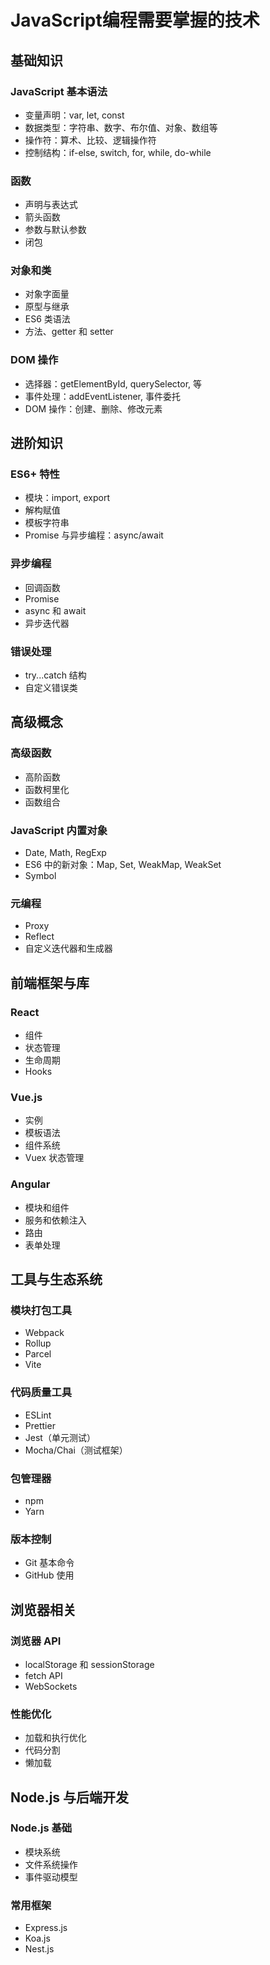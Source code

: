 # JavaScript编程需要掌握的技术

## 基础知识

### JavaScript 基本语法
- 变量声明：var, let, const
- 数据类型：字符串、数字、布尔值、对象、数组等
- 操作符：算术、比较、逻辑操作符
- 控制结构：if-else, switch, for, while, do-while

### 函数
- 声明与表达式
- 箭头函数
- 参数与默认参数
- 闭包

### 对象和类
- 对象字面量
- 原型与继承
- ES6 类语法
- 方法、getter 和 setter

### DOM 操作
- 选择器：getElementById, querySelector, 等
- 事件处理：addEventListener, 事件委托
- DOM 操作：创建、删除、修改元素

## 进阶知识

### ES6+ 特性
- 模块：import, export
- 解构赋值
- 模板字符串
- Promise 与异步编程：async/await

### 异步编程
- 回调函数
- Promise
- async 和 await
- 异步迭代器

### 错误处理
- try...catch 结构
- 自定义错误类

## 高级概念

### 高级函数
- 高阶函数
- 函数柯里化
- 函数组合

### JavaScript 内置对象
- Date, Math, RegExp
- ES6 中的新对象：Map, Set, WeakMap, WeakSet
- Symbol

### 元编程
- Proxy
- Reflect
- 自定义迭代器和生成器

## 前端框架与库

### React
- 组件
- 状态管理
- 生命周期
- Hooks

### Vue.js
- 实例
- 模板语法
- 组件系统
- Vuex 状态管理

### Angular
- 模块和组件
- 服务和依赖注入
- 路由
- 表单处理

## 工具与生态系统

### 模块打包工具
- Webpack
- Rollup
- Parcel
- Vite

### 代码质量工具
- ESLint
- Prettier
- Jest（单元测试）
- Mocha/Chai（测试框架）

### 包管理器
- npm
- Yarn

### 版本控制
- Git 基本命令
- GitHub 使用

## 浏览器相关

### 浏览器 API
- localStorage 和 sessionStorage
- fetch API
- WebSockets

### 性能优化
- 加载和执行优化
- 代码分割
- 懒加载

## Node.js 与后端开发

### Node.js 基础
- 模块系统
- 文件系统操作
- 事件驱动模型

### 常用框架
- Express.js
- Koa.js
- Nest.js